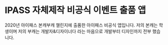 # IPASS 자체제작 비공식 이벤트 출품 앱
2020년 아이패스 본캐부캐 챌린지에 출품한 아이패스 비공식 앱입니다. 저의 본캐는 학생이며 저의 부캐는 개발자&디자이너다 라는 마음으로 개발부터 디자인까지 전부 했습니다.
